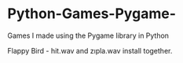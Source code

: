 # Python-Games-Pygame-
Games I made using the Pygame library in Python

Flappy Bird - hit.wav and zıpla.wav  install together.
